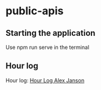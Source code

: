 # public-apis

## Starting the application

Use npm run serve in the terminal

## Hour log

Hour log:
[Hour Log Alex Janson](https://docs.google.com/spreadsheets/d/1Ay8Kd5UBA2I49dwWWEN6pghb5m5Ng_zSWj9PIqITAzo)
